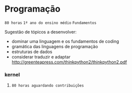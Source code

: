 # Programação

`80 horas` `1º ano do ensino médio` `Fundamentos`

Sugestão de tópicos a desenvolver:

* dominar uma linguagem e os fundamentos de coding
* gramática das linguagens de programação
* estruturas de dados
* considerar traduzir e adaptar http://greenteapress.com/thinkpython2/thinkpython2.pdf

### kernel

1. `80 horas aguardando contribuições`
